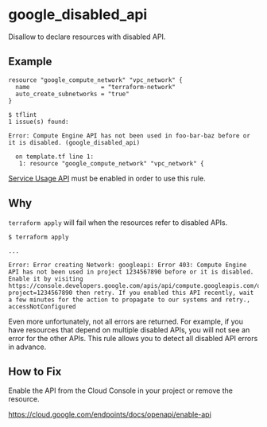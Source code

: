 # google_disabled_api

Disallow to declare resources with disabled API.

## Example

```hcl
resource "google_compute_network" "vpc_network" {
  name                    = "terraform-network"
  auto_create_subnetworks = "true"
}
```

```
$ tflint
1 issue(s) found:

Error: Compute Engine API has not been used in foo-bar-baz before or it is disabled. (google_disabled_api)

  on template.tf line 1:
   1: resource "google_compute_network" "vpc_network" {

```

[Service Usage API](https://cloud.google.com/service-usage/docs/reference/rest) must be enabled in order to use this rule.

## Why

`terraform apply` will fail when the resources refer to disabled APIs.

```
$ terraform apply

...

Error: Error creating Network: googleapi: Error 403: Compute Engine API has not been used in project 1234567890 before or it is disabled. Enable it by visiting https://console.developers.google.com/apis/api/compute.googleapis.com/overview?project=1234567890 then retry. If you enabled this API recently, wait a few minutes for the action to propagate to our systems and retry., accessNotConfigured
```

Even more unfortunately, not all errors are returned. For example, if you have resources that depend on multiple disabled APIs, you will not see an error for the other APIs. This rule allows you to detect all disabled API errors in advance.

## How to Fix

Enable the API from the Cloud Console in your project or remove the resource.

https://cloud.google.com/endpoints/docs/openapi/enable-api

